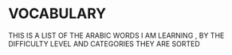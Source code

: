 # VOCABULARY

THIS IS A LIST OF THE ARABIC WORDS I AM LEARNING ,
BY THE DIFFICULTY LEVEL AND CATEGORIES THEY ARE SORTED 
